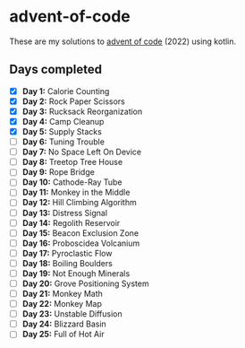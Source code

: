 # advent-of-code

These are my solutions to [advent of code](https://adventofcode.com) (2022) using kotlin.  

## Days completed
- [x] **Day 1:** Calorie Counting 
- [x] **Day 2:** Rock Paper Scissors
- [x] **Day 3:** Rucksack Reorganization
- [x] **Day 4:** Camp Cleanup
- [x] **Day 5:** Supply Stacks
- [ ] **Day 6:** Tuning Trouble
- [ ] **Day 7:** No Space Left On Device
- [ ] **Day 8:** Treetop Tree House
- [ ] **Day 9:** Rope Bridge
- [ ] **Day 10:** Cathode-Ray Tube
- [ ] **Day 11:** Monkey in the Middle
- [ ] **Day 12:** Hill Climbing Algorithm
- [ ] **Day 13:** Distress Signal
- [ ] **Day 14:** Regolith Reservoir
- [ ] **Day 15:** Beacon Exclusion Zone
- [ ] **Day 16:** Proboscidea Volcanium
- [ ] **Day 17:** Pyroclastic Flow
- [ ] **Day 18:** Boiling Boulders
- [ ] **Day 19:** Not Enough Minerals
- [ ] **Day 20:** Grove Positioning System
- [ ] **Day 21:** Monkey Math
- [ ] **Day 22:** Monkey Map
- [ ] **Day 23:** Unstable Diffusion
- [ ] **Day 24:** Blizzard Basin
- [ ] **Day 25:** Full of Hot Air 

